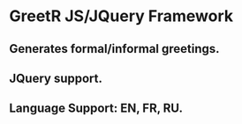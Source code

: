 # GreetR JS/JQuery Framework

## Generates formal/informal greetings.

## JQuery support.

## Language Support: EN, FR, RU.
